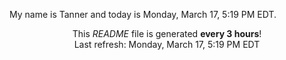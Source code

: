 My name is Tanner and today is Monday, March 17, 5:19 PM EDT.

<p align="center">This <i>README</i> file is generated <b>every 3 hours</b>!</br>Last refresh: Monday, March 17, 5:19 PM EDT<br /></p>
